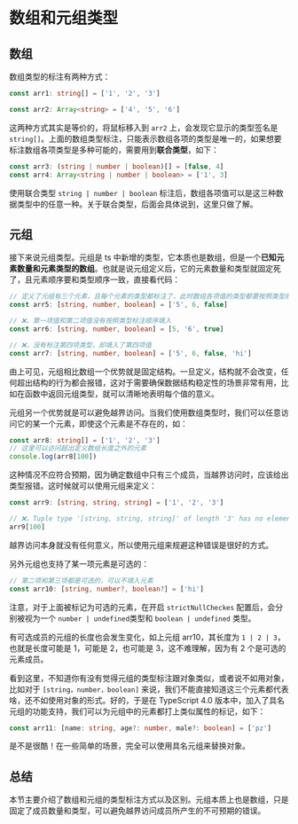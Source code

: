 # 数组和元组类型

## 数组

数组类型的标注有两种方式：

```ts
const arr1: string[] = ['1', '2', '3']

const arr2: Array<string> = ['4', '5', '6']
```

这两种方式其实是等价的，将鼠标移入到 `arr2` 上，会发现它显示的类型签名是 `string[]`。上面的数组类型标注，只能表示数组各项的类型是唯一的，如果想要标注数组各项类型是多种可能的，需要用到**联合类型**，如下：

```ts
const arr3: (string | number | boolean)[] = [false, 4]
const arr4: Array<string | number | boolean> = ['1', 3]
```

使用联合类型 `string | number | boolean` 标注后，数组各项值可以是这三种数据类型中的任意一种。关于联合类型，后面会具体说到，这里只做了解。

## 元组

接下来说元组类型。元组是 ts 中新增的类型，它本质也是数组，但是一个**已知元素数量和元素类型的数组**。也就是说元组定义后，它的元素数量和类型就固定死了，且元素顺序要和类型顺序一致，直接看代码：

```ts
// 定义了元组有三个元素，且每个元素的类型都标注了，此时数组各项值的类型都要按照类型顺序填入
const arr5: [string, number, boolean] = ['5', 6, false]

// ❌，第一项值和第二项值没有按照类型标注顺序填入
const arr6: [string, number, boolean] = [5, '6', true]

// ❌，没有标注第四项类型，却填入了第四项值
const arr7: [string, number, boolean] = ['5', 6, false, 'hi']
```

由上可见，元组相比数组一个优势就是固定结构。一旦定义，结构就不会改变，任何超出结构的行为都会报错，这对于需要确保数据结构稳定性的场景非常有用，比如在函数中返回元组类型，就可以清晰地表明每个值的意义。

元组另一个优势就是可以避免越界访问。当我们使用数组类型时，我们可以任意访问它的某一个元素，即使这个元素是不存在的，如：

```ts
const arr8: string[] = ['1', '2', '3']
// 这里可以访问超出定义数组长度之外的元素
console.log(arr8[100])
```

这种情况不应符合预期，因为确定数组中只有三个成员，当越界访问时，应该给出类型报错。这时候就可以使用元组来定义：

```ts
const arr9: [string, string, string] = ['1', '2', '3']

// ❌，Tuple type '[string, string, string]' of length '3' has no element at index '100'
arr9[100]
```

越界访问本身就没有任何意义，所以使用元组来规避这种错误是很好的方式。

另外元组也支持了某一项元素是可选的：

```ts
// 第二项和第三项都是可选的，可以不填入元素
const arr10: [string, number?, boolean?] = ['hi']
```

注意，对于上面被标记为可选的元素，在开启 `strictNullCheckes` 配置后，会分别被视为一个 `number | undefined`类型和 `boolean | undefined` 类型。

有可选成员的元组的长度也会发生变化，如上元组 arr10，其长度为 `1 | 2 | 3`，也就是长度可能是 1，可能是 2，也可能是 3，这不难理解，因为有 2 个是可选的元素成员。

看到这里，不知道你有没有觉得元组的类型标注跟对象类似，或者说不如用对象，比如对于 `[string，number，boolean]` 来说，我们不能直接知道这三个元素都代表啥，还不如使用对象的形式。好的，于是在 TypeScript 4.0 版本中，加入了具名元组的功能支持，我们可以为元组中的元素都打上类似属性的标记，如下：

```ts
const arr11: [name: string, age?: number, male?: boolean] = ['pz']
```

是不是很酷！在一些简单的场景，完全可以使用具名元组来替换对象。

## 总结

本节主要介绍了数组和元组的类型标注方式以及区别。元组本质上也是数组，只是固定了成员数量和类型，可以避免越界访问成员所产生的不可预期的错误。
